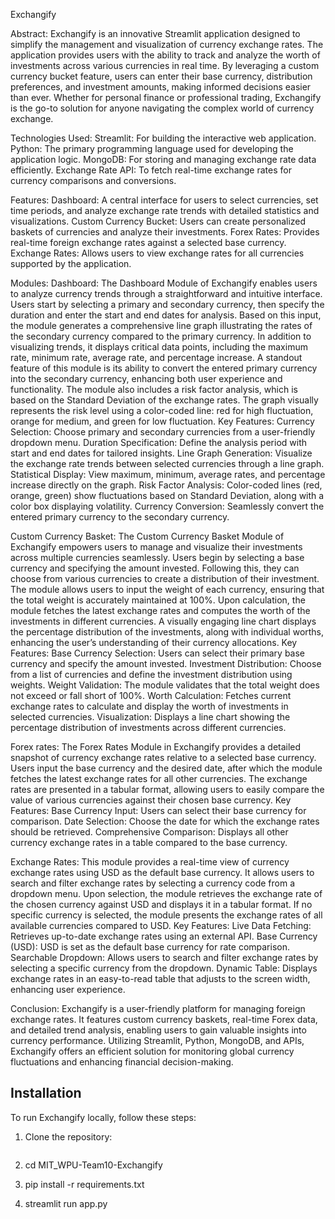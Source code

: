 Exchangify

Abstract:
Exchangify is an innovative Streamlit application designed to simplify the management and visualization of currency exchange rates. The application provides users with the ability to track and analyze the worth of investments across various currencies in real time. By leveraging a custom currency bucket feature, users can enter their base currency, distribution preferences, and investment amounts, making informed decisions easier than ever. Whether for personal finance or professional trading, Exchangify is the go-to solution for anyone navigating the complex world of currency exchange. 

Technologies Used:
Streamlit: For building the interactive web application.
Python: The primary programming language used for developing the application logic.
MongoDB: For storing and managing exchange rate data efficiently.
Exchange Rate API: To fetch real-time exchange rates for currency comparisons and conversions.

Features:
Dashboard: A central interface for users to select currencies, set time periods, and analyze exchange rate trends with detailed statistics and visualizations.
Custom Currency Bucket: Users can create personalized baskets of currencies and analyze their investments.
Forex Rates: Provides real-time foreign exchange rates against a selected base currency.
Exchange Rates: Allows users to view exchange rates for all currencies supported by the application.

Modules:
Dashboard: The Dashboard Module of Exchangify enables users to analyze currency trends through a straightforward and intuitive interface. Users start by selecting a primary and secondary currency, then specify the duration and enter the start and end dates for analysis. Based on this input, the module generates a comprehensive line graph illustrating the rates of the secondary currency compared to the primary currency. In addition to visualizing trends, it displays critical data points, including the maximum rate, minimum rate, average rate, and percentage increase. A standout feature of this module is its ability to convert the entered primary currency into the secondary currency, enhancing both user experience and functionality. The module also includes a risk factor analysis, which is based on the Standard Deviation of the exchange rates. The graph visually represents the risk level using a color-coded line: red for high fluctuation, orange for medium, and green for low fluctuation. 
Key Features:
Currency Selection: Choose primary and secondary currencies from a user-friendly dropdown menu.
Duration Specification: Define the analysis period with start and end dates for tailored insights.
Line Graph Generation: Visualize the exchange rate trends between selected currencies through a line graph.
Statistical Display: View maximum, minimum, average rates, and percentage increase directly on the graph.
Risk Factor Analysis: Color-coded lines (red, orange, green) show fluctuations based on Standard Deviation, along with a color box displaying volatility.
Currency Conversion: Seamlessly convert the entered primary currency to the secondary currency.

Custom Currency Basket: The Custom Currency Basket Module of Exchangify empowers users to manage and visualize their investments across multiple currencies seamlessly. Users begin by selecting a base currency and specifying the amount invested. Following this, they can choose from various currencies to create a distribution of their investment. The module allows users to input the weight of each currency, ensuring that the total weight is accurately maintained at 100%. Upon calculation, the module fetches the latest exchange rates and computes the worth of the investments in different currencies. A visually engaging line chart displays the percentage distribution of the investments, along with individual worths, enhancing the user’s understanding of their currency allocations.
Key Features:
Base Currency Selection: Users can select their primary base currency and specify the amount invested.
Investment Distribution: Choose from a list of currencies and define the investment distribution using weights.
Weight Validation: The module validates that the total weight does not exceed or fall short of 100%.
Worth Calculation: Fetches current exchange rates to calculate and display the worth of investments in selected currencies.
Visualization: Displays a line chart showing the percentage distribution of investments across different currencies.


Forex rates: The Forex Rates Module in Exchangify provides a detailed snapshot of currency exchange rates relative to a selected base currency. Users input the base currency and the desired date, after which the module fetches the latest exchange rates for all other currencies. The exchange rates are presented in a tabular format, allowing users to easily compare the value of various currencies against their chosen base currency.
Key Features:
Base Currency Input: Users can select their base currency for comparison.
Date Selection: Choose the date for which the exchange rates should be retrieved.
Comprehensive Comparison: Displays all other currency exchange rates in a table compared to the base currency.

Exchange Rates: This module provides a real-time view of currency exchange rates using USD as the default base currency. It allows users to search and filter exchange rates by selecting a currency code from a dropdown menu. Upon selection, the module retrieves the exchange rate of the chosen currency against USD and displays it in a tabular format. If no specific currency is selected, the module presents the exchange rates of all available currencies compared to USD.
Key Features:
Live Data Fetching: Retrieves up-to-date exchange rates using an external API.
Base Currency (USD): USD is set as the default base currency for rate comparison.
Searchable Dropdown: Allows users to search and filter exchange rates by selecting a specific currency from the dropdown.
Dynamic Table: Displays exchange rates in an easy-to-read table that adjusts to the screen width, enhancing user experience.

Conclusion: 
Exchangify is a user-friendly platform for managing foreign exchange rates. It features custom currency baskets, real-time Forex data, and detailed trend analysis, enabling users to gain valuable insights into currency performance. Utilizing Streamlit, Python, MongoDB, and APIs, Exchangify offers an efficient solution for monitoring global currency fluctuations and enhancing financial decision-making.

## Installation
To run Exchangify locally, follow these steps:

1. Clone the repository:
   ```bash git clone https://github.com/yourusername/MIT_WPU-Team10-Exchangify.git
   
2. cd MIT_WPU-Team10-Exchangify

3. pip install -r requirements.txt

4. streamlit run app.py

